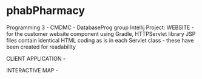 # phabPharmacy
Programming 3 - CMDMC - DatabaseProg group
Intellij Project:
WEBSITE - for the customer website component using Gradle, HTTPServlet library 
JSP files contain identical HTML coding as is in each Servlet class - these have been created for readability

CLIENT APPLICATION -

INTERACTIVE MAP -
